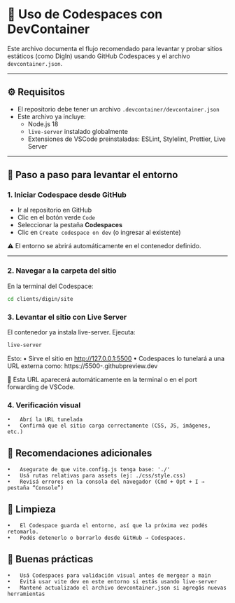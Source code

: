# 🐳 Uso de Codespaces con DevContainer

Este archivo documenta el flujo recomendado para levantar y probar sitios estáticos (como DigIn) usando GitHub Codespaces y el archivo `devcontainer.json`.

---

## ⚙️ Requisitos

- El repositorio debe tener un archivo `.devcontainer/devcontainer.json`
- Este archivo ya incluye:
  - Node.js 18
  - `live-server` instalado globalmente
  - Extensiones de VSCode preinstaladas: ESLint, Stylelint, Prettier, Live Server

---

## 🚀 Paso a paso para levantar el entorno

### 1. Iniciar Codespace desde GitHub

- Ir al repositorio en GitHub
- Clic en el botón verde `Code`
- Seleccionar la pestaña **Codespaces**
- Clic en `Create codespace on dev` (o ingresar al existente)

⚠️ El entorno se abrirá automáticamente en el contenedor definido.

---

### 2. Navegar a la carpeta del sitio

En la terminal del Codespace:

```bash
cd clients/digin/site
```

### 3. Levantar el sitio con Live Server

El contenedor ya instala live-server. Ejecuta:
```bash
live-server
```
Esto:
	•	Sirve el sitio en http://127.0.0.1:5500
	•	Codespaces lo tunelará a una URL externa como:
        https://5500-<tuusuario>.githubpreview.dev

🔗 Esta URL aparecerá automáticamente en la terminal o en el port forwarding de VSCode.

### 4. Verificación visual
	•	Abrí la URL tunelada
	•	Confirmá que el sitio carga correctamente (CSS, JS, imágenes, etc.)


## 🚀 Recomendaciones adicionales
	•	Asegurate de que vite.config.js tenga base: './'
	•	Usá rutas relativas para assets (ej: ./css/style.css)
	•	Revisá errores en la consola del navegador (Cmd + Opt + I → pestaña “Console”)

## 🧼 Limpieza
	•	El Codespace guarda el entorno, así que la próxima vez podés retomarlo.
	•	Podés detenerlo o borrarlo desde GitHub → Codespaces.

## 🧠 Buenas prácticas
	•	Usá Codespaces para validación visual antes de mergear a main
	•	Evitá usar vite dev en este entorno si estás usando live-server
	•	Mantené actualizado el archivo devcontainer.json si agregás nuevas herramientas
